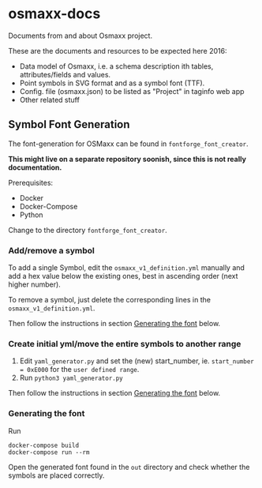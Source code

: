 # osmaxx-docs
Documents from and about Osmaxx project.

These are the documents and resources to be expected here 2016:
* Data model of Osmaxx, i.e. a schema description ith tables, attributes/fields and values. 
* Point symbols in SVG format and as a symbol font (TTF).
* Config. file (osmaxx.json) to be listed as "Project" in taginfo web app
* Other related stuff


## Symbol Font Generation

The font-generation for OSMaxx can be found in `fontforge_font_creator`.

**This might live on a separate repository soonish, since this is not really documentation.**

Prerequisites:

* Docker
* Docker-Compose
* Python

Change to the directory `fontforge_font_creator`.

### Add/remove a symbol

To add a single Symbol, edit the `osmaxx_v1_definition.yml` manually and add a hex value below the existing ones,
best in ascending order (next higher number).

To remove a symbol, just delete the corresponding lines in the `osmaxx_v1_definition.yml`. 

Then follow the instructions in section [Generating the font](#generating-the-font) below.

### Create initial yml/move the entire symbols to another range

1. Edit `yaml_generator.py` and set the (new) start_number, ie. `start_number = 0xE000` for the `user defined range`.
2. Run `python3 yaml_generator.py`

Then follow the instructions in section [Generating the font](#generating-the-font) below.

### Generating the font

Run 
```
docker-compose build
docker-compose run --rm
```

Open the generated font found in the `out` directory and check whether the symbols are placed correctly.
